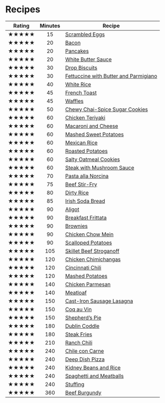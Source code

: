 # Recipes

Rating | Minutes | Recipe
:----:|:---:| ---
★★★★★ |  15 | [Scrambled Eggs](scrambled-eggs.md)
★★★★★ |  20 | [Bacon](bacon.md)
★★★★★ |  20 | [Pancakes](pancakes.md)
★★★★★ |  20 | [White Butter Sauce](white-butter-sauce.md)
★★★★★ |  30 | [Drop Biscuits](breads/drop-biscuits.md)
★★★★★ |  30 | [Fettuccine with Butter and Parmigiano](fettuccine-with-butter-and-parmigiano.md)
★★★★★ |  40 | [White Rice](white-rice.md)
★★★★★ |  45 | [French Toast](french-toast.md)
★★★★★ |  45 | [Waffles](waffles.md)
★★★★★ |  50 | [Chewy Chai-Spice Sugar Cookies](cookies/chewy-chai-spice-sugar.md)
★★★★★ |  60 | [Chicken Teriyaki](chicken-teriyaki.md)
★★★★★ |  60 | [Macaroni and Cheese](macaroni-and-cheese.md)
★★★★★ |  60 | [Mashed Sweet Potatoes](mashed-sweet-potatoes.md)
★★★★★ |  60 | [Mexican Rice](mexican-rice.md)
★★★★★ |  60 | [Roasted Potatoes](roasted-potatoes.md)
★★★★★ |  60 | [Salty Oatmeal Cookies](cookies/salty-oatmeal.md)
★★★★★ |  60 | [Steak with Mushroom Sauce](steak-with-mushroom-sauce.md)
★★★★★ |  70 | [Pasta alla Norcina](pasta-alla-norcina.md)
★★★★★ |  75 | [Beef Stir-Fry](beef-stir-fry.md)
★★★★★ |  80 | [Dirty Rice](dirty-rice.md)
★★★★★ |  85 | [Irish Soda Bread](breads/irish-soda-bread.md)
★★★★★ |  90 | [Aligot](aligot.md)
★★★★★ |  90 | [Breakfast Frittata](breakfast-frittata.md)
★★★★★ |  90 | [Brownies](desserts/brownies.md)
★★★★★ |  90 | [Chicken Chow Mein](chicken-chow-mein.md)
★★★★★ |  90 | [Scalloped Potatoes](scalloped-potatoes.md)
★★★★★ | 105 | [Skillet Beef Stroganoff](skillet-beef-stroganoff.md)
★★★★★ | 120 | [Chicken Chimichangas](chicken-chimichangas.md)
★★★★★ | 120 | [Cincinnati Chili](cincinnati-chili.md)
★★★★★ | 120 | [Mashed Potatoes](mashed-potatoes.md)
★★★★★ | 140 | [Chicken Parmesan](chicken-parmesan.md)
★★★★★ | 140 | [Meatloaf](meatloaf.md)
★★★★★ | 150 | [Cast-Iron Sausage Lasagna](cast-iron-sausage-lasagna.md)
★★★★★ | 150 | [Coq au Vin](coq-au-vin.md)
★★★★★ | 150 | [Shepherd’s Pie](shepherd’s-pie.md)
★★★★★ | 180 | [Dublin Coddle](dublin-coddle.md)
★★★★★ | 180 | [Steak Fries](steak-fries.md)
★★★★★ | 210 | [Ranch Chili](ranch-chili.md)
★★★★★ | 240 | [Chile con Carne](chile-con-carne.md)
★★★★★ | 240 | [Deep Dish Pizza](deep-dish-pizza.md)
★★★★★ | 240 | [Kidney Beans and Rice](kidney-beans-and-rice.md)
★★★★★ | 240 | [Spaghetti and Meatballs](spaghetti-and-meatballs.md)
★★★★★ | 240 | [Stuffing](stuffing.md)
★★★★★ | 360 | [Beef Burgundy](beef-burgundy.md)
